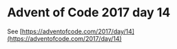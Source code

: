 # Advent of Code 2017 day 14

See [https://adventofcode.com/2017/day/14](https://adventofcode.com/2017/day/14)
